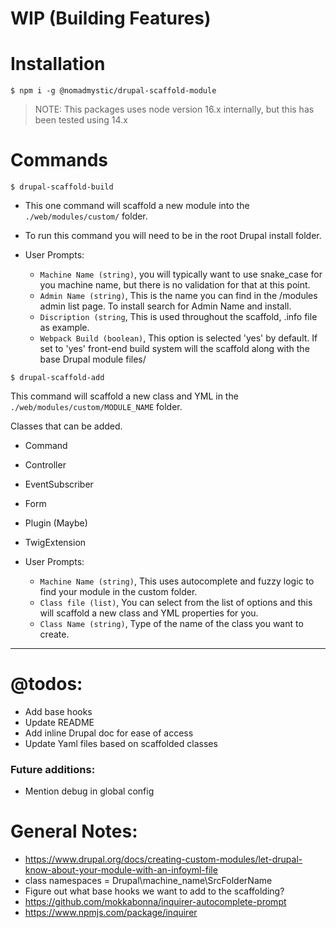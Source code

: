 # WIP (Building Features)

# Installation
`$ npm i -g @nomadmystic/drupal-scaffold-module`

> NOTE: This packages uses node version 16.x internally, but this has been tested using 14.x

# Commands
`$ drupal-scaffold-build`

* This one command will scaffold a new module into the `./web/modules/custom/` folder.
* To run this command you will need to be in the root Drupal install folder.


* User Prompts:
  * `Machine Name (string)`, you will typically want to use snake_case for you machine name, but there is no validation for that at this point.
  * `Admin Name (string)`, This is the name you can find in the /modules admin list page. To install search for Admin Name and install.
  * `Discription (string`, This is used throughout the scaffold, .info file as example.
  * `Webpack Build (boolean)`, This option is selected 'yes' by default. If set to 'yes' front-end build system will the scaffold along with the base Drupal module files/

`$ drupal-scaffold-add`

This command will scaffold a new class and YML in the `./web/modules/custom/MODULE_NAME` folder.

Classes that can be added.
* Command
* Controller
* EventSubscriber
* Form
* Plugin (Maybe)
* TwigExtension


* User Prompts:
  * `Machine Name (string)`, This uses autocomplete and fuzzy logic to find your module in the custom folder.
  * `Class file (list)`, You can select from the list of options and this will scaffold a new class and YML properties for you.
  * `Class Name (string)`, Type of the name of the class you want to create.

---
# @todos:
* Add base hooks
* Update README
* Add inline Drupal doc for ease of access
* Update Yaml files based on scaffolded classes

### Future additions:
* Mention debug in global config

# General Notes:
* https://www.drupal.org/docs/creating-custom-modules/let-drupal-know-about-your-module-with-an-infoyml-file
* class namespaces = Drupal\machine_name\SrcFolderName
* Figure out what base hooks we want to add to the scaffolding?
* https://github.com/mokkabonna/inquirer-autocomplete-prompt
* https://www.npmjs.com/package/inquirer
